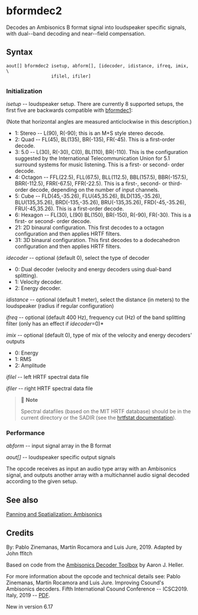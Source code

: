 <!--
id:bformdec2
category:Signal Modifiers:Panning and Spatialization
-->
# bformdec2
Decodes an Ambisonics B format signal into loudspeaker specific signals, with dual--band decoding and near--field compensation.

## Syntax
``` csound-orc
aout[] bformdec2 isetup, abform[], [idecoder, idistance, ifreq, imix, \
                 ifilel, ifiler]
```

### Initialization

_isetup_ -- loudspeaker setup.
There are currently 8 supported setups, the first five are backwards compatible with [bformdec1](../../opcodes/bformdec1):

(Note that horizontal angles are measured anticlockwise in this description.)

* 1: Stereo -- L(90), R(-90); this is an M+S style stereo decode.
* 2: Quad -- FL(45), BL(135), BR(-135), FR(-45). This is a first-order decode.
* 3: 5.0 -- L(30), R(-30), C(0), BL(110), BR(-110). This is the configuration suggested by the International Telecommunication Union for 5.1 surround systems for music listening. This is a first- or second- order decode.
* 4: Octagon -- FFL(22.5), FLL(67.5), BLL(112.5), BBL(157.5), BBR(-157.5), BRR(-112.5), FRR(-67.5), FFR(-22.5). This is a first-, second- or third-order decode, depending on the number of input channels.
* 5: Cube -- FLD(45,-35.26), FLU(45,35.26), BLD(135,-35.26), BLU(135,35.26), BRD(-135,-35.26), BRU(-135,35.26), FRD(-45,-35.26), FRU(-45,35.26). This is a first-order decode.
* 6: Hexagon -- FL(30), L(90) BL(150), BR(-150), R(-90), FR(-30). This is a first- or second- order decode.
* 21: 2D binaural configuration. This first decodes to a octagon configuration and then applies HRTF filters.
* 31: 3D binaural configuration. This first decodes to a dodecahedron configuration and then applies HRTF filters.

_idecoder_ -- optional (default 0), select the type of decoder

* 0: Dual decoder (velocity and energy decoders using dual-band splitting).
* 1: Velocity decoder.
* 2: Energy decoder.

_idistance_ -- optional (default 1 meter), select the distance (in meters) to the loudspeaker (radius if regular configuration)

_ifreq_ -- optional (default 400 Hz), frequency cut (Hz) of the band splitting filter (only has an effect if _idecoder_=0)* 

_imix_ -- optional (default 0), type of mix of the velocity and energy decoders' outputs

* 0: Energy
* 1: RMS
* 2: Amplitude

_ifilel_ -- left HRTF spectral data file

_ifiler_ -- right HRTF spectral data file

> :memo: **Note**
>
> Spectral datafiles (based on the MIT HRTF database) should be in the current directory or the SADIR (see the [hrtfstat documentation](../../opcodes/hrtfstat)).

### Performance

_abform_ -- input signal array in the B format

_aout[]_ -- loudspeaker specific output signals

The opcode receives as input an audio type array with an Ambisonics signal, and outputs another array with a multichannel audio signal decoded according to the given setup.

## See also

[Panning and Spatialization: Ambisonics](../../sigmod/panspatl)

## Credits

By: Pablo Zinemanas, Martín Rocamora and Luis Jure, 2019. Adapted by John ffitch

Based on code from the [Ambisonics Decoder Toolbox](https://bitbucket.org/ambidecodertoolbox/adt/) by Aaron J. Heller.

For more information about the opcode and technical details see: Pablo Zinemanas, Martín Rocamora and Luis Jure. Improving Csound's Ambisonics decoders. Fifth International Csound Conference -- ICSC2019. Italy, 2019 -- [PDF](https://csound.com/icsc2019/proceedings/7.pdf).

New in version 6.17
